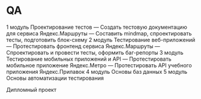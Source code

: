 # QA
1 модуль 
Проектирование тестов
— Создать тестовую документацию для сервиса Яндекс.Маршруты
— Составить mindmap, спроектировать тесты, подготовить блок-схему
2 модуль 
Тестирование веб-приложений
— Протестировать фронтенд сервиса Яндекс.Маршруты
— Спроектировать и провести тесты, оформить баг-репорты
3 модуль 
Тестирование мобильных приложений и API
— Протестировать мобильное приложение Яндекс.Метро
— Протестировать API учебного приложения Яндекс.Прилавок
4 модуль 
Основы баз данных
5 модуль 
Основы автоматизации тестирования

Дипломный проект

